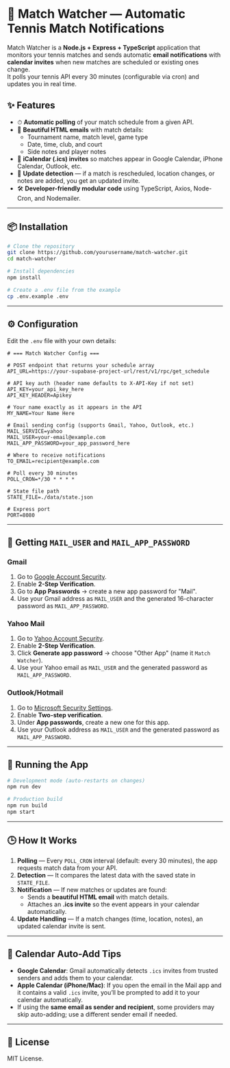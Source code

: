 # 📅 Match Watcher — Automatic Tennis Match Notifications

Match Watcher is a **Node.js + Express + TypeScript** application that monitors your tennis matches and sends automatic **email notifications** with **calendar invites** when new matches are scheduled or existing ones change.  
It polls your tennis API every 30 minutes (configurable via cron) and updates you in real time.

## ✨ Features

- ⏱ **Automatic polling** of your match schedule from a given API.
- 📩 **Beautiful HTML emails** with match details:
  - Tournament name, match level, game type
  - Date, time, club, and court
  - Side notes and player notes
- 📅 **iCalendar (.ics) invites** so matches appear in Google Calendar, iPhone Calendar, Outlook, etc.
- 🔄 **Update detection** — if a match is rescheduled, location changes, or notes are added, you get an updated invite.
- 🛠 **Developer-friendly modular code** using TypeScript, Axios, Node-Cron, and Nodemailer.

---

## 📦 Installation

```bash
# Clone the repository
git clone https://github.com/yourusername/match-watcher.git
cd match-watcher

# Install dependencies
npm install

# Create a .env file from the example
cp .env.example .env
```

---

## ⚙️ Configuration

Edit the `.env` file with your own details:

```env
# === Match Watcher Config ===

# POST endpoint that returns your schedule array
API_URL=https://your-supabase-project-url/rest/v1/rpc/get_schedule

# API key auth (header name defaults to X-API-Key if not set)
API_KEY=your_api_key_here
API_KEY_HEADER=Apikey

# Your name exactly as it appears in the API
MY_NAME=Your Name Here

# Email sending config (supports Gmail, Yahoo, Outlook, etc.)
MAIL_SERVICE=yahoo
MAIL_USER=your-email@example.com
MAIL_APP_PASSWORD=your_app_password_here

# Where to receive notifications
TO_EMAIL=recipient@example.com

# Poll every 30 minutes
POLL_CRON=*/30 * * * *

# State file path
STATE_FILE=./data/state.json

# Express port
PORT=8080
```

---

## 📧 Getting `MAIL_USER` and `MAIL_APP_PASSWORD`

### Gmail

1. Go to [Google Account Security](https://myaccount.google.com/security).
2. Enable **2-Step Verification**.
3. Go to **App Passwords** → create a new app password for "Mail".
4. Use your Gmail address as `MAIL_USER` and the generated 16-character password as `MAIL_APP_PASSWORD`.

### Yahoo Mail

1. Go to [Yahoo Account Security](https://login.yahoo.com/account/security).
2. Enable **2-Step Verification**.
3. Click **Generate app password** → choose "Other App" (name it `Match Watcher`).
4. Use your Yahoo email as `MAIL_USER` and the generated password as `MAIL_APP_PASSWORD`.

### Outlook/Hotmail

1. Go to [Microsoft Security Settings](https://account.live.com/proofs/Manage).
2. Enable **Two-step verification**.
3. Under **App passwords**, create a new one for this app.
4. Use your Outlook address as `MAIL_USER` and the generated password as `MAIL_APP_PASSWORD`.

---

## 🚀 Running the App

```bash
# Development mode (auto-restarts on changes)
npm run dev

# Production build
npm run build
npm start
```

---

## 🕒 How It Works

1. **Polling** — Every `POLL_CRON` interval (default: every 30 minutes), the app requests match data from your API.
2. **Detection** — It compares the latest data with the saved state in `STATE_FILE`.
3. **Notification** — If new matches or updates are found:
   - Sends a **beautiful HTML email** with match details.
   - Attaches an **.ics invite** so the event appears in your calendar automatically.
4. **Update Handling** — If a match changes (time, location, notes), an updated calendar invite is sent.

---

## 📅 Calendar Auto-Add Tips

- **Google Calendar**: Gmail automatically detects `.ics` invites from trusted senders and adds them to your calendar.
- **Apple Calendar (iPhone/Mac)**: If you open the email in the Mail app and it contains a valid `.ics` invite, you’ll be prompted to add it to your calendar automatically.
- If using the **same email as sender and recipient**, some providers may skip auto-adding; use a different sender email if needed.

---

## 📜 License

MIT License.

